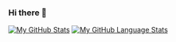 ### Hi there 👋

<!--
**luisfj/luisfj** is a ✨ _special_ ✨ repository because its `README.md` (this file) appears on your GitHub profile.

Here are some ideas to get you started:

- 🔭 I’m currently working on ...
- 🌱 I’m currently learning ...
- 👯 I’m looking to collaborate on ...
- 🤔 I’m looking for help with ...
- 💬 Ask me about ...
- 📫 How to reach me: ...
- 😄 Pronouns: ...
- ⚡ Fun fact: ...
-->
[![My GitHub Stats](https://github-readme-stats.vercel.app/api/?username=luisfj&count_private=false&theme=tokyonight&showicons=true)]()
[![My GitHub Language Stats](https://github-readme-stats.vercel.app/api/top-langs/?username=luisfj&langs_count=5&theme=tokyonight)]()
